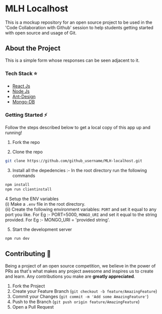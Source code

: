# MLH Localhost
This is a mockup repository for an open source project to be used in the 'Code Collaboration with Github' session to help students getting started with open source and usage of Git.

## About the Project
This is a simple form whose responses can be seen adjacent to it.

### Tech Stack :star:

* [React Js](https://reactjs.org/)
* [Node Js](https://nodejs.org/en/)
* [Ant-Design](https://ant.design/)
* [Mongo-DB](https://docs.mongodb.com/guides/)

### Getting Started :zap:
Follow the steps described below to get a local copy of this app up and running!

1. Fork the repo

2. Clone the repo
```sh
git clone https://github.com/github_username/MLH-localhost.git
```
3. Install all the depedencies :- In the root directory run the following commands
```sh
npm install
npm run clientinstall
```
4 Setup the ENV variables <br>
    (i) Make a `.env` file in the root directory. <br>
    (ii) Create the following environment variables: `PORT` and set it equal to any port you like. For Eg :- PORT=5000, `MONGO_URI` and set it equal to the string provided. For Eg :- MONGO_URI = 'provided string'. <br>

5. Start the development server
```sh
npm run dev
```


## Contributing :tada:

Being a project of an open source competition, we believe in the power of PRs as that's what makes any project awesome and inspires us to create and learn. Any contributions you make are **greatly appreciated**.

1. Fork the Project
2. Create your Feature Branch (`git checkout -b feature/AmazingFeature`)
3. Commit your Changes (`git commit -m 'Add some AmazingFeature'`)
4. Push to the Branch (`git push origin feature/AmazingFeature`)
5. Open a Pull Request
